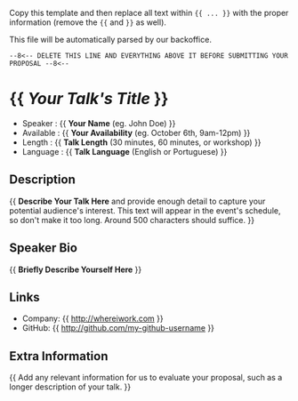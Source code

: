 Copy this template and then replace all text within `{{ ... }}` with the proper information (remove the `{{` and `}}` as well).

This file will be automatically parsed by our backoffice.

`--8<-- DELETE THIS LINE AND EVERYTHING ABOVE IT BEFORE SUBMITTING YOUR PROPOSAL --8<--`

{{ _Your Talk's Title_ }}
=========================

* Speaker   : {{ **Your Name** (eg. John Doe) }}
* Available : {{ **Your Availability** (eg. October 6th, 9am-12pm) }}
* Length    : {{ **Talk Length** (30 minutes, 60 minutes, or workshop) }}
* Language  : {{ **Talk Language** (English or Portuguese) }}

Description
-----------

{{ **Describe Your Talk Here** and provide enough detail to capture your potential audience's interest. This text will appear in the event's schedule, so don't make it too long. Around 500 characters should suffice. }}

Speaker Bio
-----------

{{ **Briefly Describe Yourself Here** }}

Links
-----

* Company: {{ http://whereiwork.com }}
* GitHub: {{ http://github.com/my-github-username }}

Extra Information
-----------------

{{ Add any relevant information for us to evaluate your proposal, such as a longer description of your talk. }}
